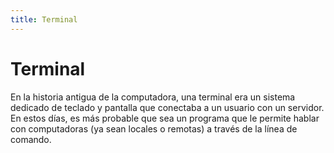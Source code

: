 ```yaml
---
title: Terminal
---
```

# Terminal 

En la historia antigua de la computadora, una terminal era un sistema dedicado de teclado y pantalla que conectaba a un usuario con un servidor. En estos días, es más probable que sea un programa que le permite hablar con computadoras (ya sean locales o remotas) a través de la línea de comando.